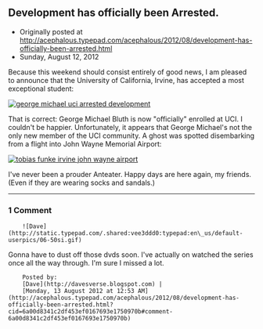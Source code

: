 ## Development has officially been Arrested.

 * Originally posted at http://acephalous.typepad.com/acephalous/2012/08/development-has-officially-been-arrested.html
 * Sunday, August 12, 2012



Because this weekend should consist entirely of good news, I am  pleased to announce that the University of California, Irvine, has  accepted a most exceptional student:

[![george michael uci arrested development](http://www.lawyersgunsmoneyblog.com/wp-content/uploads/2012/08/george-michael-uci-arrested-development-300x235.jpg "george michael uci arrested development")](http://www.lawyersgunsmoneyblog.com/wp-content/uploads/2012/08/george-michael-uci-arrested-development.jpg)

That is correct: George Michael Bluth is now "officially" enrolled at  UCI. I couldn't be happier. Unfortunately, it appears that George  Michael's not the only new member of the UCI community. A ghost was  spotted disembarking from a flight into John Wayne Memorial Airport:

[![tobias funke irvine john wayne airport](http://www.lawyersgunsmoneyblog.com/wp-content/uploads/2012/08/tobias-funke-irvine-john-wayne-airport-192x300.jpg "tobias funke irvine john wayne airport")](http://www.lawyersgunsmoneyblog.com/wp-content/uploads/2012/08/tobias-funke-irvine-john-wayne-airport.jpg)

I've never been a prouder Anteater. Happy days are here again, my friends. (Even if they are wearing socks and sandals.)

		

* * *

### 1 Comment 

		

                
[]()

	

		![Dave](http://static.typepad.com/.shared:vee3ddd0:typepad:en\_us/default-userpics/06-50si.gif)
	

	

		

Gonna have to dust off those dvds soon. I've actually on watched the series once all the way through. I'm sure I missed a lot. 

	

		Posted by:
		[Dave](http://davesverse.blogspot.com) |
		[Monday, 13 August 2012 at 12:53 AM](http://acephalous.typepad.com/acephalous/2012/08/development-has-officially-been-arrested.html?cid=6a00d8341c2df453ef0167693e1750970b#comment-6a00d8341c2df453ef0167693e1750970b)

		

        